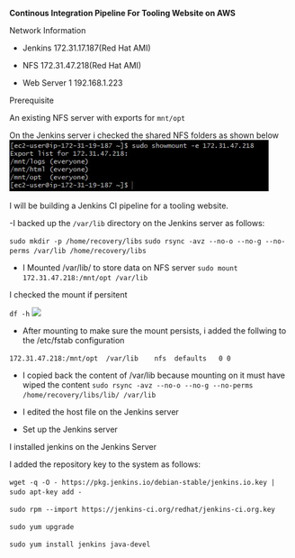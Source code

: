**Continous Integration Pipeline For Tooling Website on AWS**


Network Information

- Jenkins  172.31.17.187(Red Hat AMI)

- NFS    172.31.47.218(Red Hat AMI)

- Web Server 1  192.168.1.223 


Prerequisite

An existing NFS server with exports for `mnt/opt`

On the Jenkins server i checked the shared NFS folders as shown below
![](optexport.jpg)


I will be building a Jenkins CI pipeline for a tooling website.

-I backed up the `/var/lib` directory on the Jenkins server as follows:

`sudo mkdir -p /home/recovery/libs`
`sudo rsync -avz --no-o --no-g --no-perms /var/lib /home/recovery/libs`


- I Mounted /var/lib/ to store data on NFS server
```sudo mount 172.31.47.218:/mnt/opt /var/lib```

I checked the mount if persitent

`df -h`
![](check.jpg)

- After mounting to make sure the mount persists, i added the follwing to the /etc/fstab configuration

`172.31.47.218:/mnt/opt  /var/lib	 nfs  defaults   0 0`

- I copied back the content of /var/lib because mounting on it must have wiped the content
 `sudo rsync -avz --no-o --no-g --no-perms /home/recovery/libs/lib/ /var/lib`



- I edited the host file on the Jenkins server

- Set up the Jenkins server

I  installed jenkins on the Jenkins Server

I added the repository key to the system as follows:

```wget -q -O - https://pkg.jenkins.io/debian-stable/jenkins.io.key | sudo apt-key add -```

`sudo rpm --import https://jenkins-ci.org/redhat/jenkins-ci.org.key`

`sudo yum upgrade`

`sudo yum install jenkins java-devel`